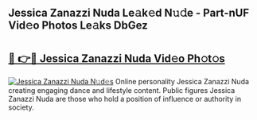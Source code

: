 ## Jessica Zanazzi Nuda Le𝚊k𝚎d N𝚞𝚍e - Part-nUF Vid𝚎o Photos Le𝚊ks DbGez

# <h2><a href="http://fbdj433.evod.top/?m=Jessica+Zanazzi+Nuda">🔗 👉🔴 Jessica Zanazzi Nuda Vid𝚎o Ph𝚘t𝚘s</a></h2>

[![Jessica Zanazzi Nuda N𝚞d𝚎s](https://i.imgur.com/8V9OHl7.gif)](http://fbdj433.evod.top/?m=Jessica+Zanazzi+Nuda)
Online personality Jessica Zanazzi Nuda creating engaging dance and lifestyle content. Public figures Jessica Zanazzi Nuda are those who hold a position of influence or authority in society. 
